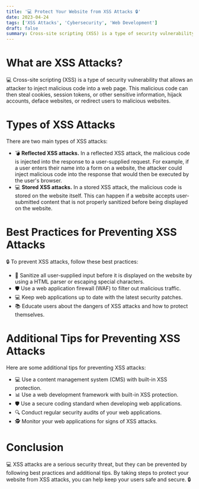 ```yaml
---
title: '💻 Protect Your Website from XSS Attacks 🔒'
date: 2023-04-24
tags: ['XSS Attacks', 'Cybersecurity', 'Web Development']
draft: false
summary: Cross-site scripting (XSS) is a type of security vulnerability that allows attackers to inject malicious code into a web page. Learn about the two main types of XSS attacks, best practices for preventing XSS attacks, and additional tips for protecting your website from XSS attacks.
---
```


# What are XSS Attacks?

💻 Cross-site scripting (XSS) is a type of security vulnerability that allows an attacker to inject malicious code into a web page. This malicious code can then steal cookies, session tokens, or other sensitive information, hijack accounts, deface websites, or redirect users to malicious websites.

# Types of XSS Attacks

There are two main types of XSS attacks:

- 💣 **Reflected XSS attacks.** In a reflected XSS attack, the malicious code is injected into the response to a user-supplied request. For example, if a user enters their name into a form on a website, the attacker could inject malicious code into the response that would then be executed by the user's browser.
- 💻 **Stored XSS attacks.** In a stored XSS attack, the malicious code is stored on the website itself. This can happen if a website accepts user-submitted content that is not properly sanitized before being displayed on the website.

# Best Practices for Preventing XSS Attacks

🔒 To prevent XSS attacks, follow these best practices:

- 🧼 Sanitize all user-supplied input before it is displayed on the website by using a HTML parser or escaping special characters.
- 🛡️ Use a web application firewall (WAF) to filter out malicious traffic.
- 💻 Keep web applications up to date with the latest security patches.
- 📚 Educate users about the dangers of XSS attacks and how to protect themselves.

# Additional Tips for Preventing XSS Attacks

Here are some additional tips for preventing XSS attacks:

- 💻 Use a content management system (CMS) with built-in XSS protection.
- 📊 Use a web development framework with built-in XSS protection.
- 🛡️ Use a secure coding standard when developing web applications.
- 🔍 Conduct regular security audits of your web applications.
- 🕵️ Monitor your web applications for signs of XSS attacks.

# Conclusion

💻 XSS attacks are a serious security threat, but they can be prevented by following best practices and additional tips. By taking steps to protect your website from XSS attacks, you can help keep your users safe and secure. 🔒